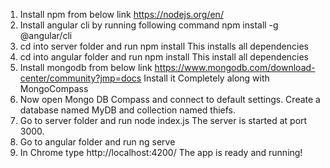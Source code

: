 1) Install npm from below link
https://nodejs.org/en/
2) Install angular cli by running following command
npm install -g @angular/cli
3) cd into server folder and run
npm install
This installs all dependencies
4) cd into angular folder and run
npm install
This install all dependencies
5) Install mongodb from below link
https://www.mongodb.com/download-center/community?jmp=docs
Install it Completely along with MongoCompass
6) Now open Mongo DB Compass and connect to default settings.
Create a database named MyDB and collection named thiefs.
7) Go to server folder and run
node index.js
The server is started at port 3000.
8) Go to angular folder and run
ng serve
9) In Chrome type http://localhost:4200/
The app is ready and running!
